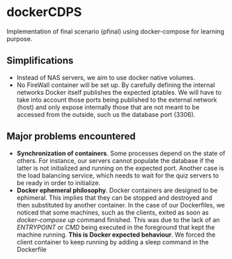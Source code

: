 # dockerCDPS
Implementation of final scenario (pfinal) using docker-compose for learning purpose.

## Simplifications 
- Instead of NAS servers, we aim to use docker native volumes.
- No FireWall container will be set up. By carefully defining the internal networks Docker itself publishes the expected iptables. We will have to take into account those ports being published to the external network (host) and only expose internally those that are not meant to be accessed from the outside, such us the database port (3306).

## Major problems encountered
- **Synchronization of containers**. Some processes depend on the state of others. For instance, our servers cannot populate the database if the latter is not initialized and running on the expected port. Another case is the load balancing service, which needs to wait for the quiz servers to be ready in order to initialize.
- **Docker ephemeral philosophy**. Docker containers are designed to be ephimeral. This implies that they can be stopped and destroyed and then substituted by another container. In the case of our Dockerfiles, we noticed that some machines, such as the clients, exited as soon as *docker-compose up* command finished. This was due to the lack of an *ENTRYPOINT* or *CMD* being executed in the foreground that kept the machine running. **This is Docker expected behaviour**. We forced the client container to keep running by adding a sleep command in the Dockerfile
